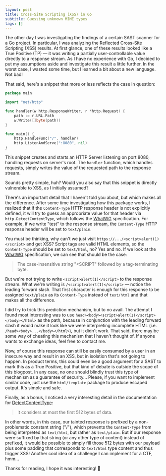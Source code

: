 ```yaml
---
layout: post
title: Cross-Site Scripting (XSS) in Go
subtitle: Guessing unknown MIME types
tags: []
---
```


The other day I was investigating the findings of a certain SAST scanner for a Go project. 
In particular, I was analyzing the Reflected Cross-Site Scripting (XSS) results. 
At first glance, one of these results looked like a True Positive (TP) — it was writing a partially user-controllable value directly to a response stream. 
As I have no experience with Go, I decided to put my assumptions aside and investigate this result a little further. 
In the worst case, I wasted some time, but I learned a bit about a new language. Not bad!

That said, here's a snippet that more or less reflects the case in question:

```go
package main

import "net/http"

func handler(w http.ResponseWriter, r *http.Request) {
    path := r.URL.Path
    w.Write([]byte(path))
}

func main() {
    http.HandleFunc("/", handler)
    http.ListenAndServe(":8080", nil)
}
```

This snippet creates and starts an HTTP Server listening on port 8080, handling requests on server's root.
The `handler` function, which handles requests, simply writes the value of the requested path to the response stream.

Sounds pretty simple, huh?
Would you also say that this snippet is directly vulnerable to XSS, as I initially assumed?

There's an important detail that I haven't told you about, but which makes all the difference.
After some time investigating how this package works, I realized that if the `Content-Type` HTTP response header is not explicitly defined, it will try to guess an appropriate value for that header via `http.DetectContentType`, which follows the [WhatWG](https://mimesniff.spec.whatwg.org/#identifying-a-resource-with-an-unknown-mime-type) specification.
For example, if we write "test" to the response stream, the `Content-Type` HTTP response header will be set to `text/plain`.

You must be thinking, why can't we just visit `https://.../<script>alert(1)</script>` and get XSS?
Script tags are valid HTML elements, so the `Content-Type` should be set to `text/html`, no? Yes and no.
If we look at the [WhatWG](https://mimesniff.spec.whatwg.org/#identifying-a-resource-with-an-unknown-mime-type) specification, we can see that should be the case:

> The case-insensitive string "<SCRIPT" followed by a tag-terminating byte.

But we're not trying to write `<script>alert(1)</script>` to the response stream.
What we're writing is `/<script>alert(1)</script>` — notice the leading forward slash.
That first character is enough for this response to be assigned `text/plain` as its `Content-Type` instead of `text/html` and that makes all the difference. 

I did try to trick this prediction mechanism, but to no avail.
The attempt I found most interesting was to use `head><body><script>alert(1)</script></body></html>` as the path, because in conjunction with the leading forward slash it would make it look like we were interpreting incomplete HTML (i.e. `/head><body>...</body></html>`), but it didn't work.
That said, there may be some way of cheating this mechanism that I haven't thought of.
If anyone wants to exchange ideas, feel free to contact me.

Now, of course this response can still be easily consumed by a user in an insecure way and result in an XSS, but in isolation that's not going to happen.
In product terms, this could even be a good argument for a SAST to mark this as a True Positive, but that kind of debate is outside the scope of this blogpost.
In any case, no one should blindly trust this type of mechanism as a guarantee of security...
Please, if you want to implement similar code, just use the `html/template` package to produce escaped output. It's simple and safe.

Finally, as a bonus, I noticed a very interesting detail in the documentation for [DetectContentType](https://pkg.go.dev/net/http#DetectContentType):

> It considers at most the first 512 bytes of data.

In other words, in this case, our tainted response is prefixed by a non-problematic constant string ("/"), which prevents the `Content-Type` from being interpreted as `text/html`, but rather as `text/plain`.
But if our response were suffixed by that string (or any other type of content) instead of prefixed, it would be possible to simply fill those 512 bytes with our payload plus some padding that corresponds to `text/html` type content and thus trigger XSS!
Another cool idea of a challenge I can implement for a CTF, hmm...

Thanks for reading, I hope it was interesting! 🙂
